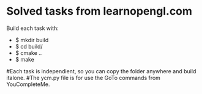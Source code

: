 # Solved tasks from learnopengl.com
<md-divider></md-divider>
Build each task with:
<ul>
  <li>$ mkdir build</li>
  <li>$ cd build/</li>
  <li>$ cmake ..</li>
  <li>$ make</li>
</ul>
#Each task is independient, so you can copy the folder anywhere and build italone.
#The ycm.py file is for use the GoTo commands from YouCompleteMe.
